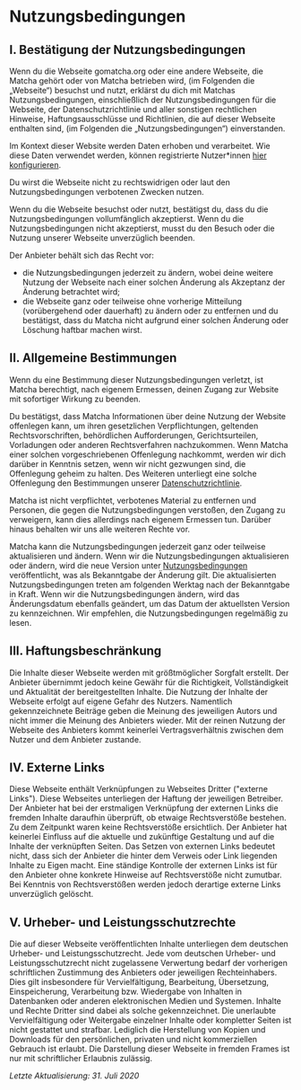 # Nutzungsbedingungen

## I. Bestätigung der Nutzungsbedingungen

Wenn du die Webseite gomatcha.org oder eine andere Webseite, die Matcha gehört oder von Matcha betrieben wird, (im Folgenden die „Webseite“) besuchst und nutzt, erklärst du dich mit Matchas Nutzungsbedingungen, einschließlich der Nutzungsbedingungen für die Webseite, der Datenschutzrichtlinie und aller sonstigen rechtlichen Hinweise, Haftungsausschlüsse und Richtlinien, die auf dieser Webseite enthalten sind, (im Folgenden die „Nutzungsbedingungen“) einverstanden.

Im Kontext dieser Website werden Daten erhoben und verarbeitet. Wie diese Daten verwendet werden, können registrierte Nutzer\*innen [hier konfigurieren](/consent).

Du wirst die Webseite nicht zu rechtswidrigen oder laut den Nutzungsbedingungen verbotenen Zwecken nutzen.

Wenn du die Webseite besuchst oder nutzt, bestätigst du, dass du die Nutzungsbedingungen vollumfänglich akzeptierst. Wenn du die Nutzungsbedingungen nicht akzeptierst, musst du den Besuch oder die Nutzung unserer Webseite unverzüglich beenden.

Der Anbieter behält sich das Recht vor:

- die Nutzungsbedingungen jederzeit zu ändern, wobei deine weitere Nutzung der Webseite nach einer solchen Änderung als Akzeptanz der Änderung betrachtet wird;
- die Webseite ganz oder teilweise ohne vorherige Mitteilung (vorübergehend oder dauerhaft) zu ändern oder zu entfernen und du bestätigst, dass du Matcha nicht aufgrund einer solchen Änderung oder Löschung haftbar machen wirst.

## II. Allgemeine Bestimmungen

Wenn du eine Bestimmung dieser Nutzungsbedingungen verletzt, ist Matcha berechtigt, nach eigenem Ermessen, deinen Zugang zur Website mit sofortiger Wirkung zu beenden.

Du bestätigst, dass Matcha Informationen über deine Nutzung der Website offenlegen kann, um ihren gesetzlichen Verpflichtungen, geltenden Rechtsvorschriften, behördlichen Aufforderungen, Gerichtsurteilen, Vorladungen oder anderen Rechtsverfahren nachzukommen. Wenn Matcha einer solchen vorgeschriebenen Offenlegung nachkommt, werden wir dich darüber in Kenntnis setzen, wenn wir nicht gezwungen sind, die Offenlegung geheim zu halten. Des Weiteren unterliegt eine solche Offenlegung den Bestimmungen unserer [Datenschutzrichtlinie](/privacy).

Matcha ist nicht verpflichtet, verbotenes Material zu entfernen und Personen, die gegen die Nutzungsbedingungen verstoßen, den Zugang zu verweigern, kann dies allerdings nach eigenem Ermessen tun. Darüber hinaus behalten wir uns alle weiteren Rechte vor.

Matcha kann die Nutzungsbedingungen jederzeit ganz oder teilweise aktualisieren und ändern. Wenn wir die Nutzungsbedingungen aktualisieren oder ändern, wird die neue Version unter [Nutzungsbedingungen](/terms) veröffentlicht, was als Bekanntgabe der Änderung gilt. Die aktualisierten Nutzungsbedingungen treten am folgenden Werktag nach der Bekanntgabe in Kraft. Wenn wir die Nutzungsbedingungen ändern, wird das Änderungsdatum ebenfalls geändert, um das Datum der aktuellsten Version zu kennzeichnen. Wir empfehlen, die Nutzungsbedingungen regelmäßig zu lesen.

## III. Haftungsbeschränkung

Die Inhalte dieser Webseite werden mit größtmöglicher Sorgfalt erstellt. Der Anbieter übernimmt jedoch keine Gewähr für die Richtigkeit, Vollständigkeit und Aktualität der bereitgestellten Inhalte. Die Nutzung der Inhalte der Webseite erfolgt auf eigene Gefahr des Nutzers. Namentlich gekennzeichnete Beiträge geben die Meinung des jeweiligen Autors und nicht immer die Meinung des Anbieters wieder. Mit der reinen Nutzung der Webseite des Anbieters kommt keinerlei Vertragsverhältnis zwischen dem Nutzer und dem Anbieter zustande.

## IV. Externe Links

Diese Webseite enthält Verknüpfungen zu Webseites Dritter ("externe Links"). Diese Webseites unterliegen der Haftung der jeweiligen Betreiber. Der Anbieter hat bei der erstmaligen Verknüpfung der externen Links die fremden Inhalte daraufhin überprüft, ob etwaige Rechtsverstöße bestehen. Zu dem Zeitpunkt waren keine Rechtsverstöße ersichtlich. Der Anbieter hat keinerlei Einfluss auf die aktuelle und zukünftige Gestaltung und auf die Inhalte der verknüpften Seiten. Das Setzen von externen Links bedeutet nicht, dass sich der Anbieter die hinter dem Verweis oder Link liegenden Inhalte zu Eigen macht. Eine ständige Kontrolle der externen Links ist für den Anbieter ohne konkrete Hinweise auf Rechtsverstöße nicht zumutbar. Bei Kenntnis von Rechtsverstößen werden jedoch derartige externe Links unverzüglich gelöscht.

## V. Urheber- und Leistungsschutzrechte

Die auf dieser Webseite veröffentlichten Inhalte unterliegen dem deutschen Urheber- und Leistungsschutzrecht. Jede vom deutschen Urheber- und Leistungsschutzrecht nicht zugelassene Verwertung bedarf der vorherigen schriftlichen Zustimmung des Anbieters oder jeweiligen Rechteinhabers. Dies gilt insbesondere für Vervielfältigung, Bearbeitung, Übersetzung, Einspeicherung, Verarbeitung bzw. Wiedergabe von Inhalten in Datenbanken oder anderen elektronischen Medien und Systemen. Inhalte und Rechte Dritter sind dabei als solche gekennzeichnet. Die unerlaubte Vervielfältigung oder Weitergabe einzelner Inhalte oder kompletter Seiten ist nicht gestattet und strafbar. Lediglich die Herstellung von Kopien und Downloads für den persönlichen, privaten und nicht kommerziellen Gebrauch ist erlaubt. Die Darstellung dieser Webseite in fremden Frames ist nur mit schriftlicher Erlaubnis zulässig.

_Letzte Aktualisierung: 31. Juli 2020_

